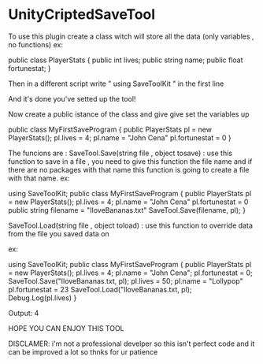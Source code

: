 # UnityCriptedSaveTool

To use this plugin create a class witch will store all the data (only variables , no functions)
ex:

public class PlayerStats
{
   public int lives;
   public string name;
   public float fortunestat;
}

Then in a different script write " using SaveToolKit " in the first line

And it's done you've setted up the tool!

Now create a public istance of the class and give give set the variables up

public class MyFirstSaveProgram
{
    public PlayerStats pl = new PlayerStats();
    pl.lives = 4;
    pl.name = "John Cena"
    pl.fortunestat = 0
}

The funcions are :
SaveTool.Save(string file , object tosave) : 
use this function to save in a file , you need to give this function the file name and if there are no packages with that name this function is going to create a file with that name.
ex:

using SaveToolKit;
public class MyFirstSaveProgram
{
    public PlayerStats pl = new PlayerStats();
    pl.lives = 4;
    pl.name = "John Cena"
    pl.fortunestat = 0
    public string filename = "IloveBananas.txt"
    SaveTool.Save(filename, pl);
}

SaveTool.Load(string file , object toload)  :
use this function to override data from the file you saved data on

ex:

using SaveToolKit;
public class MyFirstSaveProgram
{
    public PlayerStats pl = new PlayerStats();
    pl.lives = 4;
    pl.name = "John Cena";
    pl.fortunestat = 0;
    SaveTool.Save("IloveBananas.txt, pl);
    pl.lives = 50;
    pl.name = "Lollypop"
    pl.fortunestat = 23
    SaveTool.Load("IloveBananas.txt, pl);
    Debug.Log(pl.lives)
}

Output: 4




HOPE YOU CAN ENJOY THIS TOOL

DISCLAMER:
i'm not a professional develper so this isn't perfect code and it can be improved a lot so thnks for ur patience
